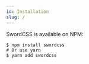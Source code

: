 ```yaml
---
id: Installation
slug: /
---
```


SwordCSS is available on NPM:
```
$ npm install swordcss
# Or use yarn
$ yarn add swordcss
```